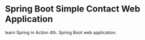 # Spring Boot Simple Contact Web Application

learn Spring in Action 4th. Spring Boot web application.